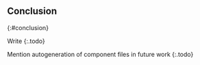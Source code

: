 ## Conclusion
{:#conclusion}

Write
{:.todo}

Mention autogeneration of component files in future work
{:.todo}
